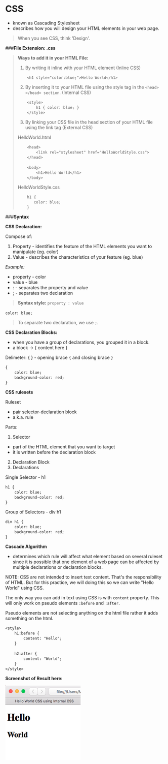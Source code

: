 # CSS

- known as Cascading Stylesheet
- describes how you will design your HTML elements in your web page.

> When you see CSS, think 'Design'.

###**File Extension: .css**

> **Ways to add it in your HTML File:**
>
> 1. By writing it inline with your HTML element (Inline CSS)
>
>	```
>		<h1 style="color:blue;">Hello World</h1>
>	``` 
>
> 2. By inserting it to your HTML file using the style tag in the `<head> </head> section`. (Internal CSS)
>
>	```
>	    <style>
>			h1 { color: blue; }
>       </style>
>   ```	
>
> 3. By linking your CSS file in the head section of your HTML file using the link tag (External CSS)
>
>	HelloWorld.html
>
>	```
>		<head>
>			<link rel="stylesheet" href="HelloWorldStyle.css">
>		</head>
>
>		<body>
>			<h1>Hello World</h1>
>		</body>
>   ```
>
>   HelloWorldStyle.css
>
>   ```
>		h1 {
>	       color: blue;
>     	}
>
>   ```
>

###**Syntax**

**CSS Declaration:**

Compose of:

1. Property - identifies the feature of the HTML elements you want to manipulate (eg. color)
2. Value - describes the characteristics of your feature (eg. blue)

*Example:*

* property - color
* value - blue
* : - separates the property and value
* ; - separates two declaration 

> **Syntax style:** `property : value`

` color: blue; `

> To separate two declaration, we use `;`.


**CSS Declaration Blocks:**

- when you have a group of declarations, you grouped it in a block.
- a block -> { content here }

Delimeter: { } - opening brace `{` and closing brace `}`

```
{
	color: blue;
 	background-color: red;
}
```

**CSS rulesets**

Ruleset 
- pair selector-declaration block
- a.k.a. rule

Parts:

1. Selector 
- part of the HTML element that you want to target
- it is written before the declaration block

2. Declaration Block
3. Declarations


Single Selector - h1

```
h1 {
	color: blue;
 	background-color: red;
}

```

Group of Selectors - div h1

```
div h1 {
	color: blue;
 	background-color: red;
}

```

**Cascade Algorithm** 
- determines which rule will affect what element based on several ruleset since it is possible that one element of a web page can be affected by multiple declarations or declaration blocks.


NOTE:
CSS are not intended to insert text content. That's the responsibility of HTML. But for this practice, we will doing this so we can write "Hello World" using CSS. 

The only way you can add in text using CSS is with `content` property. This will only work on pseudo elements `:before` and `:after`.

Pseudo elements are not selecting anything on the html file rather it adds something on the html.

```
<style>
	h1:before { 
		content: "Hello";
	}

	h2:after { 
		content: "World";
	}
</style>
```

**Screenshot of Result here:**

![Hello World CSS Output](https://raw.githubusercontent.com/michieriffic/say-hello-world/master/CSS/HelloWorldCSS_WebScreenShot.png)
